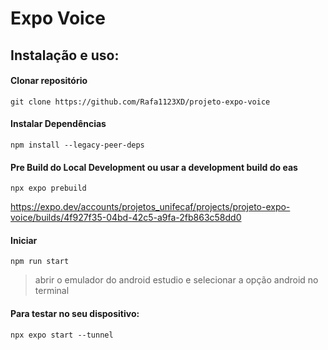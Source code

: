 # Expo Voice

## Instalação e uso:
#### Clonar repositório
```
git clone https://github.com/Rafa1123XD/projeto-expo-voice
```

#### Instalar Dependências
```
npm install --legacy-peer-deps
```

#### Pre Build do Local Development ou usar a development build do eas
```
npx expo prebuild
```
https://expo.dev/accounts/projetos_unifecaf/projects/projeto-expo-voice/builds/4f927f35-04bd-42c5-a9fa-2fb863c58dd0

#### Iniciar
```
npm run start
```
> abrir o emulador do android estudio e selecionar a opção android no terminal

#### Para testar no seu dispositivo:
```
npx expo start --tunnel 
```
